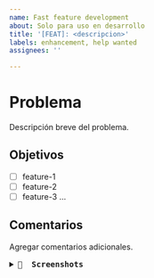 ```yaml
---
name: Fast feature development
about: Solo para uso en desarrollo
title: '[FEAT]: <descripcion>'
labels: enhancement, help wanted
assignees: ''

---
```


# Problema
Descripción breve del problema.

## Objetivos

- [ ] feature-1
- [ ] feature-2
- [ ] feature-3
...

## Comentarios

Agregar comentarios adicionales.

<details>
  <summary><b><samp> 📸 &nbsp;Screenshots</samp></b></summary>
  <br/>
  

</details>